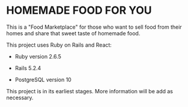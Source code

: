 # HOMEMADE FOOD FOR YOU

This is a "Food Marketplace" for those who want to sell food from their homes and share that sweet taste of homemade food.

This project uses Ruby on Rails and React:

* Ruby version 2.6.5

* Rails 5.2.4

* PostgreSQL version 10


This project is in its earliest stages. More information will be add as necessary.
